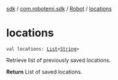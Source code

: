 [sdk](../../index.md) / [com.robotemi.sdk](../index.md) / [Robot](index.md) / [locations](./locations.md)

# locations

`val locations: `[`List`](https://kotlinlang.org/api/latest/jvm/stdlib/kotlin.collections/-list/index.html)`<`[`String`](https://kotlinlang.org/api/latest/jvm/stdlib/kotlin/-string/index.html)`>`

Retrieve list of previously saved locations.

**Return**
List of saved locations.

